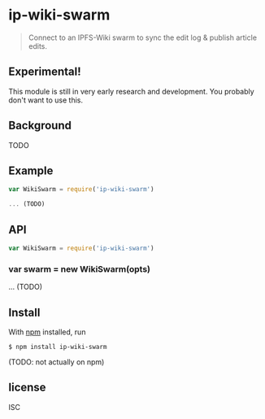# ip-wiki-swarm

> Connect to an IPFS-Wiki swarm to sync the edit log & publish article edits.

## Experimental!

This module is still in very early research and development. You probably don't
want to use this.

## Background

TODO

## Example

```js
var WikiSwarm = require('ip-wiki-swarm')

... (TODO)
```

## API

```js
var WikiSwarm = require('ip-wiki-swarm')
```

### var swarm = new WikiSwarm(opts)

... (TODO)

## Install

With [npm](https://npmjs.org/) installed, run

```
$ npm install ip-wiki-swarm
```

(TODO: not actually on npm)

## license

ISC
